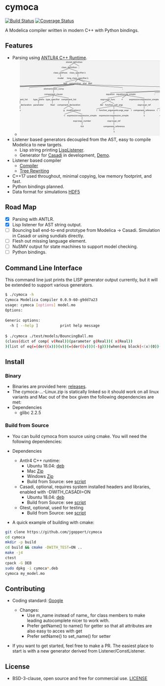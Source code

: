 # cymoca

[![Build Status](https://travis-ci.org/jgoppert/cymoca.svg?branch=master)](https://travis-ci.org/jgoppert/cymoca)
[![Coverage Status](https://coveralls.io/repos/github/jgoppert/cymoca/badge.svg?branch=master)](https://coveralls.io/github/jgoppert/cymoca?branch=master)

A Modelica compiler written in modern C++ with Python bindings.

## Features

* Parsing using [ANTLR4 C++ Runtime](https://github.com/antlr/antlr4/blob/master/doc/cpp-target.md).
	* <img src="doc/ast.png" alt="drawing" width="500px"/>
* Listener based generators decoupled from the AST, easy to compile Modelica to new targets.
  * Lisp string printing [LispListener](src/cymoca/ast/listener/listener.h).
  * Generator for [Casadi](https://github.com/casadi/casadi/wiki) in development, [Demo](test/test_casadi.cpp).
* Listener based compiler
  * [Compiler](src/cymoca/Compiler.cpp)
  * [Tree Rewriting](src/cymoca/ast/listener/when_expander.h)
* C++17 used throughout, minimal copying, low memory footprint, and fast.
* Python bindings planned.
* Data format for simulations [HDF5](https://www.hdfgroup.org/)

## Road Map

* [x] Parsing with ANTLR.
* [x] Lisp listener for AST string output.
* [ ] Bouncing ball end-to-end prototype from Modelica -> Casadi. Simulation in Casadi or using sundials directly.
* [ ] Flesh out missing language element.
* [ ] NuSMV output for state machines to support model checking.
* [ ] Python bindings.

## Command Line Interface

This command line just prints the LISP generator output currently, but it will be extended to support various generators.

```bash
$ ./cymoca -h
Cymoca Modelica Compiler 0.0.9-60-g9dd7a23
usage: cymoca [options] model.mo
Options:

Generic options:
  -h [ --help ]          print help message

$ ./cymoca ./test/models/BouncingBall.mo 
(class(dict of comp( v(Real))(parameter g(Real))( x(Real))
)(list of eq(=(der((x)))(v))(=(der((v)))(-(g)))(when(eq block(<(x)(0))(list of eq(=(v)(-(v))))))))
```

## Install

### Binary

* Binaries are provided here: [releases](https://github.com/jgoppert/cymoca/releases/latest).
* The cymoca-...-Linux.zip is statically linked so it should work on all linux variants and Mac out of the box given the
following dependencies are met:
* Dependencies
   * glibc 2.2.5

### Build from Source

* You can build cymoca from source using cmake. You will need the following dependencies:

* Dependencies
   * Antlr4 C++ runtime:
     * Ubuntu 18.04: [deb](https://github.com/jgoppert/antlr4/releases/download/4.7.1-cpack/LIBANTLR4-4.7.1-Linux.deb)
     * Mac [Zip](http://www.antlr.org/download/antlr4-cpp-runtime-4.7.1-macos.zip)
     * Windows [Zip](http://www.antlr.org/download/antlr4-cpp-runtime-4.7.1-vs2015.zip)
     * Build from Source: see [script](scripts/install_antlr.sh)
   * Casadi, optional, requires system installed headers and libraries, enabled with -DWITH_CASADI=ON
     * Ubuntu 18.04: [deb](https://github.com/jgoppert/casadi/releases/download/3.4.4-jmg/casadi-3.4.4-Linux.deb)
     * Build from Source: see [script](scripts/install_casadi.sh)
   * Gtest, optional, used for testing
     * Build from Source: see [script](scripts/install_googletest.sh)

* A quick example of building with cmake:
```bash
git clone https://github.com/jgoppert/cymoca
cd cymoca
mkdir -p build
cd build && cmake -DWITH_TEST=ON ..
make -j4
ctest
cpack -G DEB
sudo dpkg -i cymoca*.deb
cymoca my_model.mo
```

## Contributing

* Coding standard: [Google](https://google.github.io/styleguide/cppguide.html)
	* Changes:
		 * Use m_name instead of name_ for class members to make leading autocomplete nicer to work with.
		 * Prefer getName() to name() for getter so that all attributes are also easy to acces with get<TAB>
		 * Prefer setName() to set_name() for setter

* If you want to get started, feel free to make a PR. The easiest place to start is with a new generator derived from Listener/ConstListener.

## License

* BSD-3-clause, open source and free for commercial use. [LICENSE](LICENSE)
